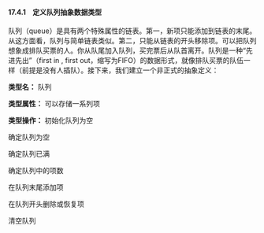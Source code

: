 #### 17.4.1　定义队列抽象数据类型

队列（queue）是具有两个特殊属性的链表。第一，新项只能添加到链表的末尾。从这方面看，队列与简单链表类似。第二，只能从链表的开头移除项。可以把队列想象成排队买票的人。你从队尾加入队列，买完票后从队首离开。队列是一种“先进先出”（first in , first out，缩写为FIFO）的数据形式，就像排队买票的队伍一样（前提是没有人插队）。接下来，我们建立一个非正式的抽象定义：

**类型名：**
队列

**类型属性：**
可以存储一系列项

**类型操作：**
初始化队列为空

确定队列为空

确定队列已满

确定队列中的项数

在队列末尾添加项

在队列开头删除或恢复项

清空队列

